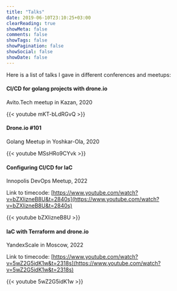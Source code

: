 ```yaml
---
title: "Talks"
date: 2019-06-10T23:10:25+03:00
clearReading: true
showMeta: false
comments: false
showTags: false
showPagination: false
showSocial: false
showDate: false
---
```


Here is a list of talks I gave in different conferences and meetups:

#### CI/CD for golang projects with drone.io

Avito.Tech meetup in Kazan, 2020

{{< youtube mKT-bLdRGvQ >}}

#### Drone.io #101

Golang Meetup in Yoshkar-Ola, 2020

{{< youtube MSsHRo9CYvk >}}

#### Configuring CI/CD for IaC

Innopolis DevOps Meetup, 2022

Link to timecode: [https://www.youtube.com/watch?v=bZXlizneB8U&t=2840s](https://www.youtube.com/watch?v=bZXlizneB8U&t=2840s)

{{< youtube bZXlizneB8U >}}

#### IaC with Terraform and drone.io

YandexScale in Moscow, 2022

Link to timecode: [https://www.youtube.com/watch?v=5wZ2G5idK1w&t=2318s](https://www.youtube.com/watch?v=5wZ2G5idK1w&t=2318s)

{{< youtube 5wZ2G5idK1w >}}
